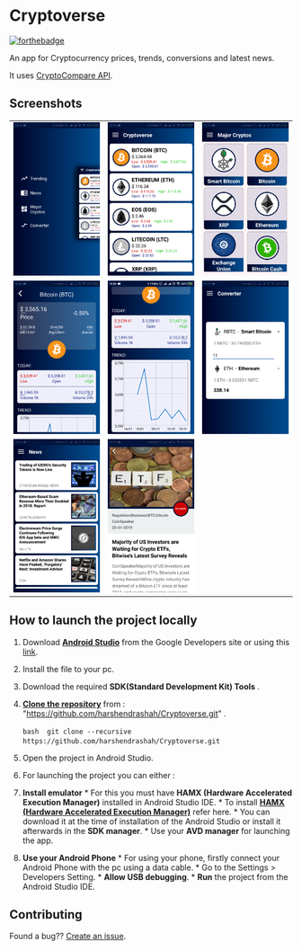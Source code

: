 # Cryptoverse

[![forthebadge](https://forthebadge.com/images/badges/built-for-android.svg)](http://forthebadge.com)

An app for Cryptocurrency prices, trends, conversions and latest news. 

It uses [CryptoCompare API](https://min-api.cryptocompare.com).

## Screenshots
<table>
    <tr>
        <td><img src = "screenshots/reside_menu.png"></td>
        <td><img src = "screenshots/main_activity.png"></td>
        <td><img src = "screenshots/all_crypto_activity.png"></td>
    </tr>

<tr>
        <td><img src = "screenshots/currency_details_1.png"></td>
        <td><img src = "screenshots/currency_details_2.png"></td>
        <td><img src = "screenshots/converter_activity.png"></td>
    </tr>
    <tr>
        <td><img src = "screenshots/news_activity.png"></td>
        <td><img src = "screenshots/news_details_fragment.png"></td> 
    </tr>
</table>

## How to launch the project locally 
1. Download **[Android Studio](https://developer.android.com/studio/index.html)** from the Google Developers site or using this [link](https://developer.android.com/studio/index.html). 
2. Install the file to your pc. 
3. Download the required **SDK(Standard Development Kit) Tools** . 
4. **[Clone the repository](https://github.com/harshendrashah/Cryptoverse.git)** from : "https://github.com/harshendrashah/Cryptoverse.git" . 
    
   `bash 
    git clone --recursive https://github.com/harshendrashah/Cryptoverse.git 
    ` 
5. Open the project in Android Studio. 
6. For launching the project you can either : 
  1. **Install emulator** 
    * For this you must have **HAMX (Hardware Accelerated Execution Manager)** installed in Android Studio IDE. 
    * To install **[HAMX (Hardware Accelerated Execution Manager)](https://stackoverflow.com/questions/29136173/emulator-error-x86-emulation-currently-requires-hardware-acceleration)** refer here. 
    * You can download it at the time of installation of the Android Studio or install it afterwards in the **SDK manager**. 
    * Use your **AVD manager** for launching the app. 
  2. **Use your Android Phone** 
    * For using your phone, firstly connect your Android Phone with the pc using a data cable. 
    * Go to the Settings > Developers Setting. 
    * **Allow USB debugging**. 
    * **Run** the project from the Android Studio IDE. 

    
## Contributing

Found a bug?? [Create an issue](https://github.com/harshendrashah/Cryptoverse/issues).
